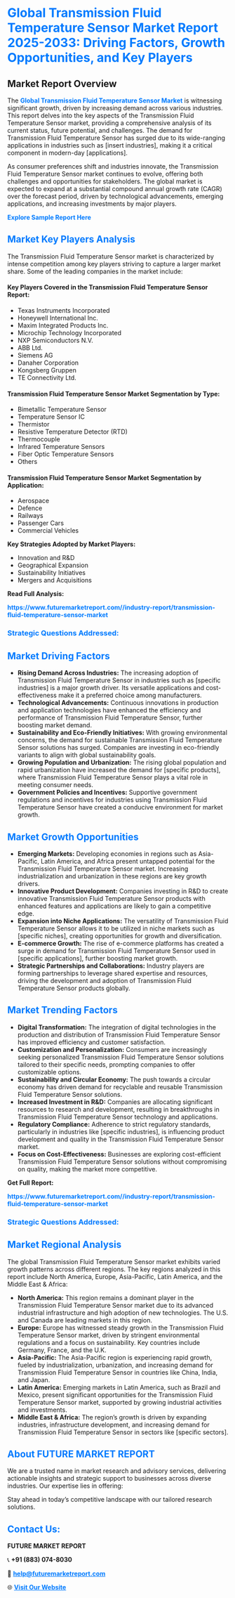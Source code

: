 <h1 style="color: #007BFF;">Global Transmission Fluid Temperature Sensor Market Report 2025-2033: Driving Factors, Growth Opportunities, and Key Players</h1>

<section id="overview">
<h2>Market Report Overview</h2>
<p>The <a href="https://www.futuremarketreport.com//industry-report/transmission-fluid-temperature-sensor-market" style="color: #007BFF; text-decoration: none;"><strong>Global Transmission Fluid Temperature Sensor Market</strong></a> is witnessing significant growth, driven by increasing demand across various industries. This report delves into the key aspects of the Transmission Fluid Temperature Sensor market, providing a comprehensive analysis of its current status, future potential, and challenges. The demand for Transmission Fluid Temperature Sensor has surged due to its wide-ranging applications in industries such as [insert industries], making it a critical component in modern-day [applications].</p>
<p>As consumer preferences shift and industries innovate, the Transmission Fluid Temperature Sensor market continues to evolve, offering both challenges and opportunities for stakeholders. The global market is expected to expand at a substantial compound annual growth rate (CAGR) over the forecast period, driven by technological advancements, emerging applications, and increasing investments by major players.</p>
</section>

<section id="overview">
<p><a href="https://www.futuremarketreport.com//request-sample/reportId=53733" style="color: #007BFF; text-decoration: none;"><strong>Explore Sample Report Here</strong></a></p>
</section>

<section id="key-players">
<h2 style="color: #007BFF;">Market Key Players Analysis</h2>
<p>The Transmission Fluid Temperature Sensor market is characterized by intense competition among key players striving to capture a larger market share. Some of the leading companies in the market include:</p>
<h4>Key Players Covered in the Transmission Fluid Temperature Sensor Report:</h4>
<ul><li>Texas Instruments Incorporated</li><li>Honeywell International Inc.</li><li>Maxim Integrated Products Inc.</li><li>Microchip Technology Incorporated</li><li>NXP Semiconductors N.V.</li><li>ABB Ltd.</li><li>Siemens AG</li><li>Danaher Corporation</li><li>Kongsberg Gruppen</li><li>TE Connectivity Ltd.</li></ul>
<h4>Transmission Fluid Temperature Sensor Market Segmentation by Type:</h4>
<ul><li>Bimetallic Temperature Sensor</li><li>Temperature Sensor IC</li><li>Thermistor</li><li>Resistive Temperature Detector (RTD)</li><li>Thermocouple</li><li>Infrared Temperature Sensors</li><li>Fiber Optic Temperature Sensors</li><li>Others</li></ul>

<h4>Transmission Fluid Temperature Sensor Market Segmentation by Application:</h4>
<ul><li>Aerospace</li><li>Defence</li><li>Railways</li><li>Passenger Cars</li><li>Commercial Vehicles</li></ul>
<p><strong>Key Strategies Adopted by Market Players:</strong></p>
<ul>
<li>Innovation and R&D</li>
<li>Geographical Expansion</li>
<li>Sustainability Initiatives</li>
<li>Mergers and Acquisitions</li>
</ul>
</section>

<section>
<p><strong>Read Full Analysis: </strong></p><a href="https://www.futuremarketreport.com//industry-report/transmission-fluid-temperature-sensor-market" style="color: #007BFF; text-decoration: none;"><strong>https://www.futuremarketreport.com//industry-report/transmission-fluid-temperature-sensor-market</strong></a>
<h3 style="color: #007BFF;">Strategic Questions Addressed:</h3>
</section>

<section id="driving-factors">
<h2 style="color: #007BFF;">Market Driving Factors</h2>
<ul>
<li><strong>Rising Demand Across Industries:</strong> The increasing adoption of Transmission Fluid Temperature Sensor in industries such as [specific industries] is a major growth driver. Its versatile applications and cost-effectiveness make it a preferred choice among manufacturers.</li>
<li><strong>Technological Advancements:</strong> Continuous innovations in production and application technologies have enhanced the efficiency and performance of Transmission Fluid Temperature Sensor, further boosting market demand.</li>
<li><strong>Sustainability and Eco-Friendly Initiatives:</strong> With growing environmental concerns, the demand for sustainable Transmission Fluid Temperature Sensor solutions has surged. Companies are investing in eco-friendly variants to align with global sustainability goals.</li>
<li><strong>Growing Population and Urbanization:</strong> The rising global population and rapid urbanization have increased the demand for [specific products], where Transmission Fluid Temperature Sensor plays a vital role in meeting consumer needs.</li>
<li><strong>Government Policies and Incentives:</strong> Supportive government regulations and incentives for industries using Transmission Fluid Temperature Sensor have created a conducive environment for market growth.</li>
</ul>
</section>

<section id="growth-opportunities">
<h2 style="color: #007BFF;">Market Growth Opportunities</h2>
<ul>
<li><strong>Emerging Markets:</strong> Developing economies in regions such as Asia-Pacific, Latin America, and Africa present untapped potential for the Transmission Fluid Temperature Sensor market. Increasing industrialization and urbanization in these regions are key growth drivers.</li>
<li><strong>Innovative Product Development:</strong> Companies investing in R&D to create innovative Transmission Fluid Temperature Sensor products with enhanced features and applications are likely to gain a competitive edge.</li>
<li><strong>Expansion into Niche Applications:</strong> The versatility of Transmission Fluid Temperature Sensor allows it to be utilized in niche markets such as [specific niches], creating opportunities for growth and diversification.</li>
<li><strong>E-commerce Growth:</strong> The rise of e-commerce platforms has created a surge in demand for Transmission Fluid Temperature Sensor used in [specific applications], further boosting market growth.</li>
<li><strong>Strategic Partnerships and Collaborations:</strong> Industry players are forming partnerships to leverage shared expertise and resources, driving the development and adoption of Transmission Fluid Temperature Sensor products globally.</li>
</ul>
</section>

<section id="trending-factors">
<h2 style="color: #007BFF;">Market Trending Factors</h2>
<ul>
<li><strong>Digital Transformation:</strong> The integration of digital technologies in the production and distribution of Transmission Fluid Temperature Sensor has improved efficiency and customer satisfaction.</li>
<li><strong>Customization and Personalization:</strong> Consumers are increasingly seeking personalized Transmission Fluid Temperature Sensor solutions tailored to their specific needs, prompting companies to offer customizable options.</li>
<li><strong>Sustainability and Circular Economy:</strong> The push towards a circular economy has driven demand for recyclable and reusable Transmission Fluid Temperature Sensor solutions.</li>
<li><strong>Increased Investment in R&D:</strong> Companies are allocating significant resources to research and development, resulting in breakthroughs in Transmission Fluid Temperature Sensor technology and applications.</li>
<li><strong>Regulatory Compliance:</strong> Adherence to strict regulatory standards, particularly in industries like [specific industries], is influencing product development and quality in the Transmission Fluid Temperature Sensor market.</li>
<li><strong>Focus on Cost-Effectiveness:</strong> Businesses are exploring cost-efficient Transmission Fluid Temperature Sensor solutions without compromising on quality, making the market more competitive.</li>
</ul>
</section>

<section>
<p><strong>Get Full Report: </strong></p><a href="https://www.futuremarketreport.com//industry-report/transmission-fluid-temperature-sensor-market" style="color: #007BFF; text-decoration: none;"><strong>https://www.futuremarketreport.com//industry-report/transmission-fluid-temperature-sensor-market</strong></a>
<h3 style="color: #007BFF;">Strategic Questions Addressed:</h3>
</section>


<section id="regional-analysis">
<h2 style="color: #007BFF;">Market Regional Analysis</h2>
<p>The global Transmission Fluid Temperature Sensor market exhibits varied growth patterns across different regions. The key regions analyzed in this report include North America, Europe, Asia-Pacific, Latin America, and the Middle East & Africa:</p>
<ul>
<li><strong>North America:</strong> This region remains a dominant player in the Transmission Fluid Temperature Sensor market due to its advanced industrial infrastructure and high adoption of new technologies. The U.S. and Canada are leading markets in this region.</li>
<li><strong>Europe:</strong> Europe has witnessed steady growth in the Transmission Fluid Temperature Sensor market, driven by stringent environmental regulations and a focus on sustainability. Key countries include Germany, France, and the U.K.</li>
<li><strong>Asia-Pacific:</strong> The Asia-Pacific region is experiencing rapid growth, fueled by industrialization, urbanization, and increasing demand for Transmission Fluid Temperature Sensor in countries like China, India, and Japan.</li>
<li><strong>Latin America:</strong> Emerging markets in Latin America, such as Brazil and Mexico, present significant opportunities for the Transmission Fluid Temperature Sensor market, supported by growing industrial activities and investments.</li>
<li><strong>Middle East & Africa:</strong> The region’s growth is driven by expanding industries, infrastructure development, and increasing demand for Transmission Fluid Temperature Sensor in sectors like [specific sectors].</li>
</ul>
</section>

<footer>
<h2 style="color: #007BFF;">About FUTURE MARKET REPORT</h2>
<p>We are a trusted name in market research and advisory services, delivering actionable insights and strategic support to businesses across diverse industries. Our expertise lies in offering:</p>

<p>Stay ahead in today’s competitive landscape with our tailored research solutions.</p>

<h2 style="color: #007BFF;">Contact Us:</h2>
<p><strong>FUTURE MARKET REPORT</strong></p>
<p>📞 <strong>+91 (883) 074-8030</strong></p>
<p>📧 <strong><a href="mailto:help@futuremarketreport.com" style="color: #007BFF;">help@futuremarketreport.com</a></strong></p>
<p>🌐 <strong><a href="https://www.futuremarketreport.com/" style="color: #007BFF;">Visit Our Website</a></strong></p>
</footer>